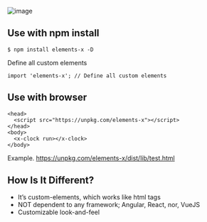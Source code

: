 
![image](https://user-images.githubusercontent.com/1437734/100136034-78959200-2e58-11eb-8125-260b78054a10.png)

## Use with npm install
```
$ npm install elements-x -D
```
Define all custom elements
```
import 'elements-x'; // Define all custom elements
```

## Use with browser
```
<head>
  <script src="https://unpkg.com/elements-x"></script>
</head>
<body>
  <x-clock run></x-clock>
</body>
```
Example. https://unpkg.com/elements-x/dist/lib/test.html

## How Is It Different?
* It’s custom-elements, which works like html tags
* NOT dependent to any framework; Angular, React, nor, VueJS
* Customizable look-and-feel
